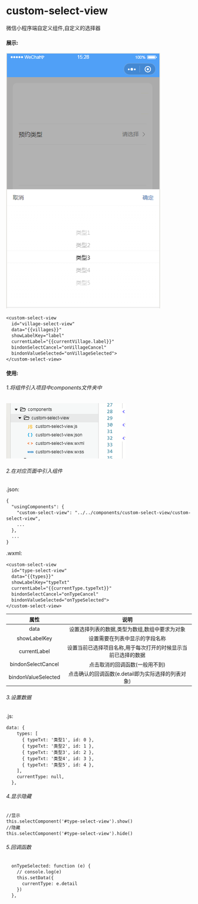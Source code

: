 # custom-select-view
微信小程序端自定义组件,自定义的选择器

#### 展示:

![avatar](img2.png)

```
<custom-select-view
  id="village-select-view" 
  data="{{villages}}" 
  showLabelKey="label" 
  currentLabel="{{currentVillage.label}}"
  bindonSelectCancel="onVillageCancel"
  bindonValueSelected="onVillageSelected">
</custom-select-view>
```

#### 使用:

###### 1.将组件引入项目中components文件夹中

![avatar](img1.png)

###### 2.在对应页面中引入组件

.json:

```
{
  "usingComponents": {
    "custom-select-view": "../../components/custom-select-view/custom-select-view",
    ...
  },
  ...
}
```

.wxml:

```
<custom-select-view
  id="type-select-view" 
  data="{{types}}" 
  showLabelKey="typeTxt" 
  currentLabel="{{currentType.typeTxt}}"
  bindonSelectCancel="onTypeCancel"
  bindonValueSelected="onTypeSelected">
</custom-select-view>
```

|         属性          |               说明                |
| :-----------------: | :-----------------------------: |
|        data         |    设置选择列表的数据,类型为数组,数组中要求为对象     |
|    showLabelKey     |         设置需要在列表中显示的字段名称         |
|    currentLabel     | 设置当前已选择项目名称,用于每次打开的时候显示当前已选择的数据 |
| bindonSelectCancel  |        点击取消的回调函数(一般用不到)         |
| bindonValueSelected | 点击确认的回调函数(e.detail即为实际选择的列表对象)  |

###### 3.设置数据

.js:

```
data: {
    types: [
      { typeTxt: '类型1', id: 0 },
      { typeTxt: '类型2', id: 1 },
      { typeTxt: '类型3', id: 2 },
      { typeTxt: '类型4', id: 3 },
      { typeTxt: '类型5', id: 4 },
    ],
    currentType: null,
  },
```

###### 4.显示隐藏

```
//显示
this.selectComponent('#type-select-view').show()
//隐藏
this.selectComponent('#type-select-view').hide()
```

###### 5.回调函数

```
  onTypeSelected: function (e) {
    // console.log(e)
    this.setData({
      currentType: e.detail
    })
  },
```



